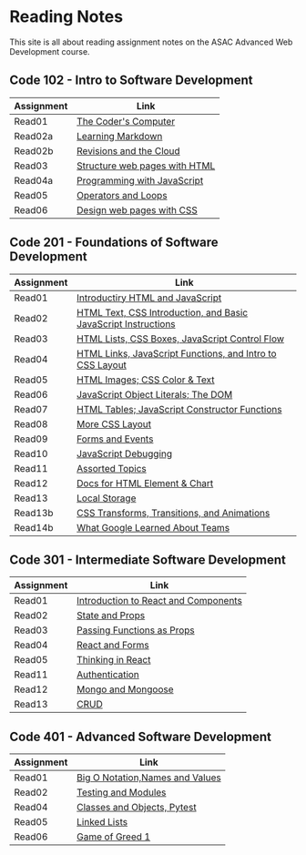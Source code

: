 # Reading Notes

This site is all about reading assignment notes on the ASAC Advanced Web Development course.

## Code 102 - Intro to Software Development

| Assignment | Link                                           |
| ---------- | ---------------------------------------------- |
| Read01     | [The Coder's Computer](102/read01.md)          |
| Read02a    | [Learning Markdown](102/read02a.md)            |
| Read02b    | [Revisions and the Cloud](102/read02b.md)      |
| Read03     | [Structure web pages with HTML](102/read03.md) |
| Read04a    | [Programming with JavaScript](102/read04a.md)  |
| Read05     | [Operators and Loops](102/read05.md)           |
| Read06     | [Design web pages with CSS](102/read06.md)     |

## Code 201 - Foundations of Software Development

| Assignment | Link                                                                              |
| ---------- | --------------------------------------------------------------------------------- |
| Read01     | [Introductiry HTML and JavaScript](201/class-01.md)                               |
| Read02     | [HTML Text, CSS Introduction, and Basic JavaScript Instructions](201/class-02.md) |
| Read03     | [HTML Lists, CSS Boxes, JavaScript Control Flow](201/class-03.md)                 |
| Read04     | [HTML Links, JavaScript Functions, and Intro to CSS Layout](201/class-04.md)      |
| Read05     | [HTML Images; CSS Color & Text](201/class-05.md)                                  |
| Read06     | [JavaScript Object Literals; The DOM](201/class-06.md)                            |
| Read07     | [HTML Tables; JavaScript Constructor Functions](201/class-07.md)                  |
| Read08     | [More CSS Layout](201/class-08.md)                                                |
| Read09     | [Forms and Events](201/class-09.md)                                               |
| Read10     | [JavaScript Debugging](201/class-10.md)                                           |
| Read11     | [Assorted Topics](201/class-11.md)                                                |
| Read12     | [Docs for HTML Element & Chart](201/class-12.md)                                  |
| Read13     | [Local Storage](201/class-13.md)                                                  |
| Read13b    | [CSS Transforms, Transitions, and Animations](201/class-13b.md)                   |
| Read14b    | [What Google Learned About Teams](201/class-14b.md)                               |

## Code 301 - Intermediate Software Development

| Assignment | Link                                                    |
| ---------- | ------------------------------------------------------- |
| Read01     | [Introduction to React and Components](301/class-01.md) |
| Read02     | [State and Props](301/class-02.md)                      |
| Read03     | [Passing Functions as Props](301/class-03.md)           |
| Read04     | [React and Forms](301/class-04.md)                      |
| Read05     | [Thinking in React](301/class-05.md)                    |
| Read11     | [Authentication](301/class-11.md)                       |
| Read12     | [Mongo and Mongoose](301/class-12.md)                   |
| Read13     | [CRUD](301/class-13.md)                                 |

## Code 401 - Advanced Software Development

| Assignment | Link                                               |
| ---------- | -------------------------------------------------- |
| Read01     | [Big O Notation,Names and Values](401/class-01.md) |
| Read02     | [Testing and Modules](401/class-02.md)             |
| Read04     | [Classes and Objects, Pytest](401/class-04.md)     |
| Read05     | [Linked Lists](401/class-05.md)                    |
| Read06     | [Game of Greed 1](401/class-06.md)                 |
